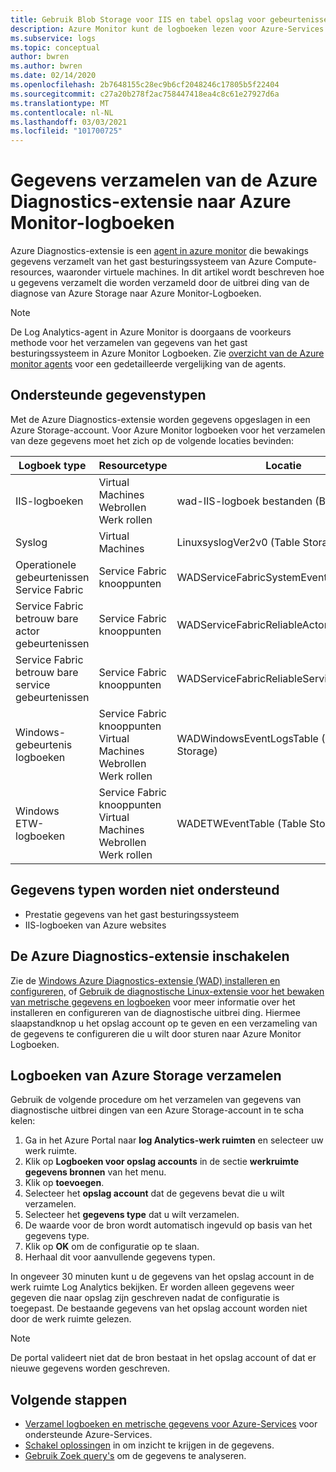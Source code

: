```yaml
---
title: Gebruik Blob Storage voor IIS en tabel opslag voor gebeurtenissen in Azure Monitor | Microsoft Docs
description: Azure Monitor kunt de logboeken lezen voor Azure-Services die diagnostische gegevens schrijven naar Table-opslag of IIS-logboeken die zijn geschreven naar Blob Storage.
ms.subservice: logs
ms.topic: conceptual
author: bwren
ms.author: bwren
ms.date: 02/14/2020
ms.openlocfilehash: 2b7648155c28ec9b6cf2048246c17805b5f22404
ms.sourcegitcommit: c27a20b278f2ac758447418ea4c8c61e27927d6a
ms.translationtype: MT
ms.contentlocale: nl-NL
ms.lasthandoff: 03/03/2021
ms.locfileid: "101700725"
---
```

# <a name="collect-data-from-azure-diagnostics-extension-to-azure-monitor-logs"></a>Gegevens verzamelen van de Azure Diagnostics-extensie naar Azure Monitor-logboeken
Azure Diagnostics-extensie is een [agent in azure monitor](../agents/agents-overview.md) die bewakings gegevens verzamelt van het gast besturingssysteem van Azure Compute-resources, waaronder virtuele machines. In dit artikel wordt beschreven hoe u gegevens verzamelt die worden verzameld door de uitbrei ding van de diagnose van Azure Storage naar Azure Monitor-Logboeken.

> [!NOTE]
> De Log Analytics-agent in Azure Monitor is doorgaans de voorkeurs methode voor het verzamelen van gegevens van het gast besturingssysteem in Azure Monitor Logboeken. Zie [overzicht van de Azure monitor agents](../agents/agents-overview.md) voor een gedetailleerde vergelijking van de agents.

## <a name="supported-data-types"></a>Ondersteunde gegevenstypen
Met de Azure Diagnostics-extensie worden gegevens opgeslagen in een Azure Storage-account. Voor Azure Monitor logboeken voor het verzamelen van deze gegevens moet het zich op de volgende locaties bevinden:

| Logboek type | Resourcetype | Locatie |
| --- | --- | --- |
| IIS-logboeken |Virtual Machines <br> Webrollen <br> Werk rollen |wad-IIS-logboek bestanden (Blob Storage) |
| Syslog |Virtual Machines |LinuxsyslogVer2v0 (Table Storage) |
| Operationele gebeurtenissen Service Fabric |Service Fabric knooppunten |WADServiceFabricSystemEventTable |
| Service Fabric betrouw bare actor gebeurtenissen |Service Fabric knooppunten |WADServiceFabricReliableActorEventTable |
| Service Fabric betrouw bare service gebeurtenissen |Service Fabric knooppunten |WADServiceFabricReliableServiceEventTable |
| Windows-gebeurtenis logboeken |Service Fabric knooppunten <br> Virtual Machines <br> Webrollen <br> Werk rollen |WADWindowsEventLogsTable (Table Storage) |
| Windows ETW-logboeken |Service Fabric knooppunten <br> Virtual Machines <br> Webrollen <br> Werk rollen |WADETWEventTable (Table Storage) |

## <a name="data-types-not-supported"></a>Gegevens typen worden niet ondersteund

- Prestatie gegevens van het gast besturingssysteem
- IIS-logboeken van Azure websites


## <a name="enable-azure-diagnostics-extension"></a>De Azure Diagnostics-extensie inschakelen
Zie de [Windows Azure Diagnostics-extensie (WAD) installeren en configureren,](../agents/diagnostics-extension-windows-install.md) of [Gebruik de diagnostische Linux-extensie voor het bewaken van metrische gegevens en logboeken](../../virtual-machines/extensions/diagnostics-linux.md) voor meer informatie over het installeren en configureren van de diagnostische uitbrei ding. Hiermee slaapstandknop u het opslag account op te geven en een verzameling van de gegevens te configureren die u wilt door sturen naar Azure Monitor Logboeken.


## <a name="collect-logs-from-azure-storage"></a>Logboeken van Azure Storage verzamelen
Gebruik de volgende procedure om het verzamelen van gegevens van diagnostische uitbrei dingen van een Azure Storage-account in te scha kelen:

1. Ga in het Azure Portal naar **log Analytics-werk ruimten** en selecteer uw werk ruimte.
1. Klik op **Logboeken voor opslag accounts** in de sectie **werkruimte gegevens bronnen** van het menu.
2. Klik op  **toevoegen**.
3. Selecteer het **opslag account** dat de gegevens bevat die u wilt verzamelen.
4. Selecteer het **gegevens type** dat u wilt verzamelen.
5. De waarde voor de bron wordt automatisch ingevuld op basis van het gegevens type.
6. Klik op **OK** om de configuratie op te slaan.
7. Herhaal dit voor aanvullende gegevens typen.

In ongeveer 30 minuten kunt u de gegevens van het opslag account in de werk ruimte Log Analytics bekijken. Er worden alleen gegevens weer gegeven die naar opslag zijn geschreven nadat de configuratie is toegepast. De bestaande gegevens van het opslag account worden niet door de werk ruimte gelezen.

> [!NOTE]
> De portal valideert niet dat de bron bestaat in het opslag account of dat er nieuwe gegevens worden geschreven.



## <a name="next-steps"></a>Volgende stappen

* [Verzamel logboeken en metrische gegevens voor Azure-Services](./resource-logs.md#send-to-log-analytics-workspace) voor ondersteunde Azure-Services.
* [Schakel oplossingen](../insights/solutions.md) in om inzicht te krijgen in de gegevens.
* [Gebruik Zoek query's](../logs/log-query-overview.md) om de gegevens te analyseren.